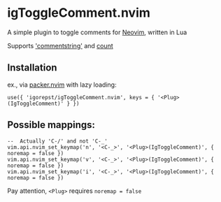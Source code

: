 # igToggleComment.nvim
A simple plugin to toggle comments for [Neovim](https://neovim.io/), written in Lua

Supports ['commentstring'](https://vimhelp.org/options.txt.html#%27commentstring%27) and [count](https://vimhelp.org/intro.txt.html#count)

## Installation

ex., via [packer.nvim](https://github.com/wbthomason/packer.nvim) with lazy loading:

    use({ 'igorepst/igToggleComment.nvim', keys = { '<Plug>(IgToggleComment)' } })

## Possible mappings:

    --  Actually 'C-/' and not 'C-_'
    vim.api.nvim_set_keymap('n', '<C-_>', '<Plug>(IgToggleComment)', { noremap = false })
    vim.api.nvim_set_keymap('v', '<C-_>', '<Plug>(IgToggleComment)', { noremap = false })
    vim.api.nvim_set_keymap('i', '<C-_>', '<Plug>(IgToggleComment)', { noremap = false })

Pay attention, `<Plug>` requires `noremap = false`

